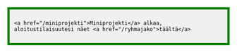 <div style="color:black; border-style: solid; border-width: thick; border-color: green; padding: 10px; margin-bottom: 15px; padding: 10px; background-color: #F1EFEF;">

    <a href="/miniprojekti">Miniprojekti</a> alkaa, aloitustilaisuutesi näet <a href="/ryhmajako">täältä</a>
</div>
